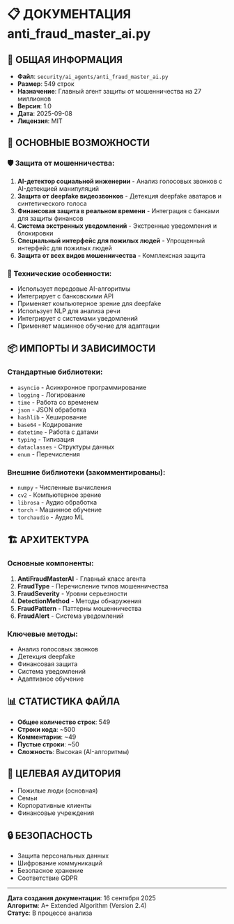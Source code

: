 # 📋 ДОКУМЕНТАЦИЯ anti_fraud_master_ai.py

## 🎯 ОБЩАЯ ИНФОРМАЦИЯ
- **Файл**: `security/ai_agents/anti_fraud_master_ai.py`
- **Размер**: 549 строк
- **Назначение**: Главный агент защиты от мошенничества на 27 миллионов
- **Версия**: 1.0
- **Дата**: 2025-09-08
- **Лицензия**: MIT

## 🚀 ОСНОВНЫЕ ВОЗМОЖНОСТИ

### 🛡️ Защита от мошенничества:
1. **AI-детектор социальной инженерии** - Анализ голосовых звонков с AI-детекцией манипуляций
2. **Защита от deepfake видеозвонков** - Детекция deepfake аватаров и синтетического голоса
3. **Финансовая защита в реальном времени** - Интеграция с банками для защиты финансов
4. **Система экстренных уведомлений** - Экстренные уведомления и блокировки
5. **Специальный интерфейс для пожилых людей** - Упрощенный интерфейс для пожилых людей
6. **Защита от всех видов мошенничества** - Комплексная защита

### 🔧 Технические особенности:
- Использует передовые AI-алгоритмы
- Интегрирует с банковскими API
- Применяет компьютерное зрение для deepfake
- Использует NLP для анализа речи
- Интегрирует с системами уведомлений
- Применяет машинное обучение для адаптации

## 📦 ИМПОРТЫ И ЗАВИСИМОСТИ

### Стандартные библиотеки:
- `asyncio` - Асинхронное программирование
- `logging` - Логирование
- `time` - Работа со временем
- `json` - JSON обработка
- `hashlib` - Хеширование
- `base64` - Кодирование
- `datetime` - Работа с датами
- `typing` - Типизация
- `dataclasses` - Структуры данных
- `enum` - Перечисления

### Внешние библиотеки (закомментированы):
- `numpy` - Численные вычисления
- `cv2` - Компьютерное зрение
- `librosa` - Аудио обработка
- `torch` - Машинное обучение
- `torchaudio` - Аудио ML

## 🏗️ АРХИТЕКТУРА

### Основные компоненты:
1. **AntiFraudMasterAI** - Главный класс агента
2. **FraudType** - Перечисление типов мошенничества
3. **FraudSeverity** - Уровни серьезности
4. **DetectionMethod** - Методы обнаружения
5. **FraudPattern** - Паттерны мошенничества
6. **FraudAlert** - Система уведомлений

### Ключевые методы:
- Анализ голосовых звонков
- Детекция deepfake
- Финансовая защита
- Система уведомлений
- Адаптивное обучение

## 📊 СТАТИСТИКА ФАЙЛА
- **Общее количество строк**: 549
- **Строки кода**: ~500
- **Комментарии**: ~49
- **Пустые строки**: ~50
- **Сложность**: Высокая (AI-алгоритмы)

## 🎯 ЦЕЛЕВАЯ АУДИТОРИЯ
- Пожилые люди (основная)
- Семьи
- Корпоративные клиенты
- Финансовые учреждения

## 🔒 БЕЗОПАСНОСТЬ
- Защита персональных данных
- Шифрование коммуникаций
- Безопасное хранение
- Соответствие GDPR

---
**Дата создания документации**: 16 сентября 2025  
**Алгоритм**: A+ Extended Algorithm (Version 2.4)  
**Статус**: В процессе анализа